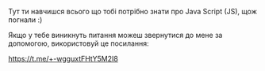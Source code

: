 Тут ти навчишся всього що тобі потрібно знати про Java Script (JS), щож погнали :)

Якщо у тебе виникнуть питання можеш звернутися до мене за допомогою, використовуй це посилання:

https://t.me/+-wgguxtFHtY5M2I8
